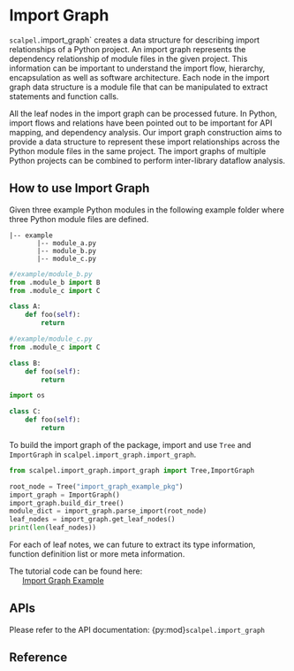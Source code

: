 # Import Graph

`scalpel.`import_graph` creates a data structure for describing import relationships of a Python project.
An import graph represents the dependency relationship of module files in the given project.
This information can be important to understand the import flow, hierarchy, encapsulation as well as software architecture.
Each node in the import graph data structure is a module file that can be manipulated to extract statements and function calls.

All the leaf nodes in the import graph can be processed future. In Python, import flows and relations have been pointed out to be important for API mapping, and dependency analysis. Our import graph construction aims to provide a data structure to represent these import relationships across the Python module files in the same project. The import graphs of multiple Python projects can be combined to perform inter-library dataflow analysis.

## How to use Import Graph

Given three example Python modules in the following example folder where three Python module files are defined.

```
|-- example
       |-- module_a.py
       |-- module_b.py
       |-- module_c.py

```

```python
#/example/module_b.py
from .module_b import B
from .module_c import C

class A:
    def foo(self):
        return
```

```python
#/example/module_c.py
from .module_c import C

class B:
    def foo(self):
        return
```

```python
import os

class C:
    def foo(self):
        return
```
To build the import graph of the package, import and use `Tree` and `ImportGraph` in `scalpel.import_graph.import_graph`.

```python
from scalpel.import_graph.import_graph import Tree,ImportGraph

root_node = Tree("import_graph_example_pkg")
import_graph = ImportGraph()
import_graph.build_dir_tree()
module_dict = import_graph.parse_import(root_node)
leaf_nodes = import_graph.get_leaf_nodes()
print(len(leaf_nodes))

```
For each of leaf notes, we can future to extract its type information, function definition list or more meta information.

The tutorial code can be found here:\
&nbsp;&nbsp;&nbsp;&nbsp;&nbsp;&nbsp;[Import Graph Example](../examples/import_graph_tutorial.py)

## APIs

Please refer to the API documentation: {py:mod}`scalpel.import_graph`



## Reference
